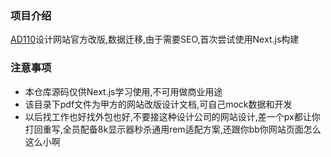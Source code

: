 ### 项目介绍
[AD110](https://www.ad110.com)设计网站官方改版,数据迁移,由于需要SEO,首次尝试使用Next.js构建

### 注意事项
* 本仓库源码仅供Next.js学习使用,不可用做商业用途
* 该目录下pdf文件为甲方的网站改版设计文档,可自己mock数据和开发
* 以后找工作也好找外包也好,不要接这种设计公司的网站设计,差一个px都让你打回重写,全员配备8k显示器秒杀通用rem适配方案,还跟你bb你网站页面怎么这么小啊
